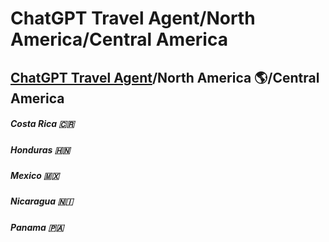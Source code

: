 # ChatGPT Travel Agent/North America/Central America 
## [ChatGPT Travel Agent](https://chat.openai.com/)/North America 🌎/Central America
##### Costa Rica 🇨🇷 
##### Honduras 🇭🇳 
##### Mexico 🇲🇽 
##### Nicaragua 🇳🇮 
##### Panama 🇵🇦 
